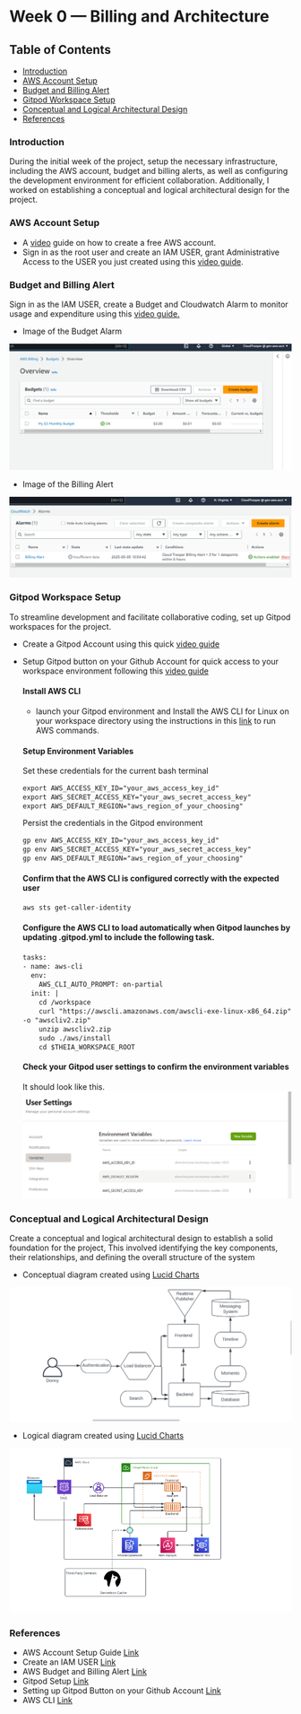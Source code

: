 # Week 0 — Billing and Architecture

## Table of Contents

- [Introduction](#introduction)
- [AWS Account Setup](#aws-account-setup)
- [Budget and Billing Alert](#budget-and-billing-alert)
- [Gitpod Workspace Setup](#gitpod-workspace-setup)
- [Conceptual and Logical Architectural Design](#conceptual-and-logical-architectural-design)
- [References](#references)

### Introduction

During the initial week of the project, setup the necessary infrastructure, including the AWS account, budget and billing alerts, as well as configuring the development environment for efficient collaboration. Additionally, I worked on establishing a conceptual and logical architectural design for the project.

### AWS Account Setup

- A [video](https://www.youtube.com/watch?v=uZT8dA3G-S4&list=PLBfufR7vyJJ7k25byhRXJldB5AiwgNnWv&index=7) guide on how to create a free AWS account.
- Sign in as the root user and create an IAM USER, grant Administrative Access to the USER you just created using this [video guide](https://www.youtube.com/watch?v=4EMWBYVggQI&list=PLBfufR7vyJJ7k25byhRXJldB5AiwgNnWv&index=15).

### Budget and Billing Alert

Sign in as the IAM USER, create a Budget and Cloudwatch Alarm to monitor usage and expenditure using this [video guide.](https://www.youtube.com/watch?v=OVw3RrlP-sI&list=PLBfufR7vyJJ7k25byhRXJldB5AiwgNnWv&index=13)


  - Image of the Budget Alarm
  
  ![Image of the Budget Alarm](assets/budget.png)
  

  - Image of the Billing Alert
  
  ![Image of Billing Alert](assets/billing-alert.png)
  
 ### Gitpod Workspace Setup
 
 To streamline development and facilitate collaborative coding, set up Gitpod workspaces for the project.

- Create a Gitpod Account using this quick [video guide](https://www.youtube.com/watch?v=yh9kz9Sh1T8&list=PLBfufR7vyJJ7k25byhRXJldB5AiwgNnWv&index=4)
- Setup Gitpod button on your Github Account for quick access to your workspace environment following this [video guide](https://www.youtube.com/watch?v=A6_c-hJmehs&list=PLBfufR7vyJJ7k25byhRXJldB5AiwgNnWv&index=5)

  #### Install AWS CLI
  
  - launch your Gitpod environment and Install the AWS CLI for Linux on your workspace directory using the instructions in this [link](https://docs.aws.amazon.com/cli/latest/userguide/getting-started-install.html) to run AWS commands.
  
  #### Setup Environment Variables

  Set these credentials for the current bash terminal
  ```
  export AWS_ACCESS_KEY_ID="your_aws_access_key_id"
  export AWS_SECRET_ACCESS_KEY="your_aws_secret_access_key"
  export AWS_DEFAULT_REGION="aws_region_of_your_choosing"
  ```
  
  Persist the credentials in the Gitpod environment
  ```
  gp env AWS_ACCESS_KEY_ID="your_aws_access_key_id"
  gp env AWS_SECRET_ACCESS_KEY="your_aws_secret_access_key"
  gp env AWS_DEFAULT_REGION="aws_region_of_your_choosing"
  ```
  
  #### Confirm that the AWS CLI is configured correctly with the expected user
  ```
  aws sts get-caller-identity
  ```
  
  #### Configure the AWS CLI to load automatically when Gitpod launches by updating .gitpod.yml to include the following task.
  ```
  tasks:
  - name: aws-cli
    env:
      AWS_CLI_AUTO_PROMPT: on-partial
    init: |
      cd /workspace
      curl "https://awscli.amazonaws.com/awscli-exe-linux-x86_64.zip" -o "awscliv2.zip"
      unzip awscliv2.zip
      sudo ./aws/install
      cd $THEIA_WORKSPACE_ROOT
  ```
  
  #### Check your Gitpod user settings to confirm the environment variables
  
  It should look like this. ![](assets/gitpod.png)
  
 
 ### Conceptual and Logical Architectural Design
 
 Create a conceptual and logical architectural design to establish a solid foundation for the project, This involved identifying the key components, their relationships, and defining the overall structure of the system

- Conceptual diagram created using [Lucid Charts](https://lucid.app/lucidchart/1d9fb4e0-44e7-446b-b5b3-985600f8c25f/edit?viewport_loc=4%2C12%2C1464%2C692%2C0_0&invitationId=inv_9e23a1cd-c207-4bd7-ae7b-792935ab1d02)

![Image of Conceptual Diagram](assets/conceptual-diagram.png)

- Logical diagram created using [Lucid Charts](https://lucid.app/lucidchart/ee12e194-f881-4772-a847-3355b2b0bb6f/edit?viewport_loc=7%2C185%2C2012%2C951%2C0_0&invitationId=inv_4a8ea0bf-014d-4f0d-9967-614aee9062dd)

![Image of Logical Diagram](assets/logical-diagram.png)

### References

- AWS Account Setup Guide [Link](https://www.youtube.com/watch?v=uZT8dA3G-S4&list=PLBfufR7vyJJ7k25byhRXJldB5AiwgNnWv&index=7)
- Create an IAM USER [Link](https://www.youtube.com/watch?v=4EMWBYVggQI&list=PLBfufR7vyJJ7k25byhRXJldB5AiwgNnWv&index=15)
- AWS Budget and Billing Alert [Link](https://www.youtube.com/watch?v=OVw3RrlP-sI&list=PLBfufR7vyJJ7k25byhRXJldB5AiwgNnWv&index=13)
- Gitpod Setup [Link](https://www.youtube.com/watch?v=yh9kz9Sh1T8&list=PLBfufR7vyJJ7k25byhRXJldB5AiwgNnWv&index=4)
- Setting up Gitpod Button on your Github Account [Link](https://www.youtube.com/watch?v=A6_c-hJmehs&list=PLBfufR7vyJJ7k25byhRXJldB5AiwgNnWv&index=5)
- AWS CLI [Link](https://docs.aws.amazon.com/cli/latest/userguide/getting-started-install.html)

